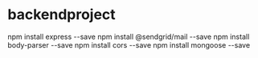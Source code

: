 # backendproject

npm install express --save
npm install @sendgrid/mail --save
npm install body-parser --save
npm install cors --save
npm install mongoose --save
